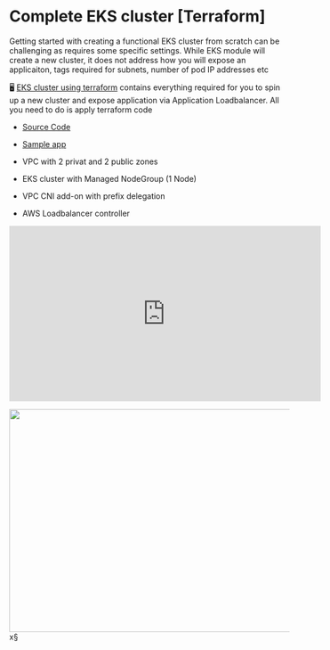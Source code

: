 # Complete EKS cluster [Terraform]

Getting started with creating a functional EKS cluster from scratch can be challenging as requires some specific settings. While EKS module will create a new cluster, it does not address how you will expose an applicaiton, tags required for subnets, number of pod IP addresses etc

:desktop_computer:  [EKS cluster using terraform](https://github.com/vettom/aws-eks-terraform/tree/main/EKS-Cluster-ALB) contains everything required for you to spin up a new cluster and expose application via Application Loadbalancer. All you need to do is apply terraform code

- [Source Code](https://github.com/vettom/aws-eks-terraform/tree/main/EKS-Cluster-ALB)
- [Sample app](https://github.com/vettom/aws-eks-terraform/tree/main/EKS-Cluster-ALB/Sample-app)

- VPC with 2  privat and 2 public zones
- EKS cluster with Managed NodeGroup (1 Node)
- VPC CNI add-on with prefix delegation
- AWS Loadbalancer controller


<iframe width="560" height="315" src="https://www.youtube.com/embed/EAz6ap4pm6Y?si=IFt0DzUjjMvpQviY" title="YouTube video player" frameborder="0" allow="accelerometer; autoplay; clipboard-write; encrypted-media; gyroscope; picture-in-picture; web-share" referrerpolicy="strict-origin-when-cross-origin" allowfullscreen></iframe>

<img src="https://vettom.github.io/Eks/img/eks-design.png" width="600" height="400">x§